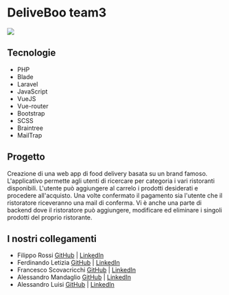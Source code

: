 <h1>DeliveBoo team3</h1>

![](https://media.glassdoor.com/sqll/1053365/deliveroo-squarelogo-1499793310067.png)

<h2>Tecnologie</h2>

- PHP
- Blade
- Laravel
- JavaScript
- VueJS
- Vue-router
- Bootstrap
- SCSS
- Braintree
- MailTrap

<h2>Progetto</h2>

<p>Creazione di una web app di food delivery basata su un brand famoso. L&apos;applicativo permette agli utenti di
ricercare per categoria i vari ristoranti disponibili. L&apos;utente può aggiungere al carrelo i prodotti desiderati e
procedere all&apos;acquisto. Una volte confermato il pagamento sia l&apos;utente che il ristoratore riceveranno una mail di
conferma.
Vi è anche una parte di backend dove il ristoratore può aggiungere, modificare ed eliminare i singoli prodotti del
proprio ristorante.</p>


<h2>I nostri collegamenti</h2>

- Filippo Rossi <a href="https://github.com/FilippoR00" target="_blank">GitHub</a> | <a href="https://www.linkedin.com/in/filippo-rossi" target="_blank">LinkedIn</a> <br>
- Ferdinando Letizia <a href="https://github.com/ferdlet" target="_blank">GitHub</a> | <a href="https://www.linkedin.com/in/ferdinando-letizia" target="_blank">LinkedIn</a> <br>
- Francesco Scovacricchi <a href="https://github.com/Scova89" target="_blank">GitHub</a> | <a href="https://www.linkedin.com/in/francesco-scovacricchi-458a06234/" target="_blank">LinkedIn</a> <br>
- Alessandro Mandaglio <a href="https://github.com/AlessandroMandaglio30" target="_blank">GitHub</a> | <a href="https://www.linkedin.com/in/alessandro-mandaglio-9b4935232/" target="_blank">LinkedIn</a> <br>
- Alessandro Luisi <a href="https://github.com/alelui" target="_blank">GitHub</a> | <a href="https://www.linkedin.com/in/alessandro-luisi-39b44a172/" target="_blank">LinkedIn</a>


